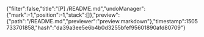{"filter":false,"title":"[P] /README.md","undoManager":{"mark":-1,"position":-1,"stack":[]},"preview":{"path":"/README.md","previewer":"preview.markdown"},"timestamp":1505733701858,"hash":"da39a3ee5e6b4b0d3255bfef95601890afd80709"}